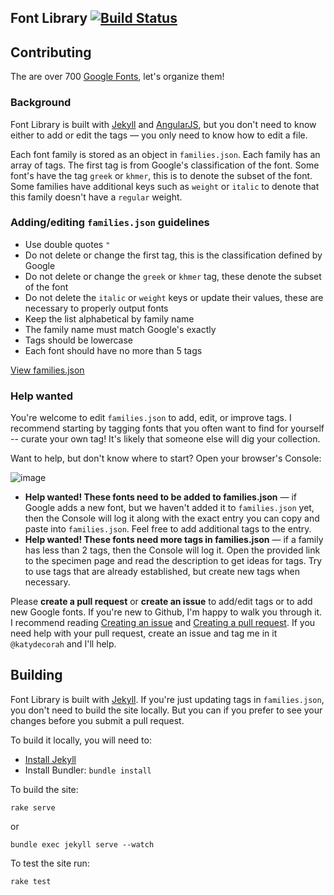 Font Library [![Build Status](https://travis-ci.org/katydecorah/font-library.svg?branch=gh-pages)](https://travis-ci.org/katydecorah/font-library)
-----------

## Contributing

The are over 700 [Google Fonts](http://www.google.com/fonts), let's organize them!

### Background

Font Library is built with [Jekyll](http://jekyllrb.com/) and [AngularJS](https://angularjs.org/), but you don't need to know either to add or edit the tags &mdash; you only need to know how to edit a file.

Each font family is stored as an object in `families.json`. Each family has an array of tags. The first tag is from Google's classification of the font. Some font's have the tag `greek` or `khmer`, this is to denote the subset of the font. Some families have additional keys such as `weight` or `italic` to denote that this family doesn't have a `regular` weight.

### Adding/editing `families.json` guidelines

* Use double quotes `"`
* Do not delete or change the first tag, this is the classification defined by Google
* Do not delete or change the `greek` or `khmer` tag, these denote the subset of the font
* Do not delete the `italic` or `weight` keys or update their values, these are necessary to properly output fonts
* Keep the list alphabetical by family name
* The family name must match Google's exactly
* Tags should be lowercase
* Each font should have no more than 5 tags

[View families.json](https://github.com/katydecorah/font-library/blob/gh-pages/families.json)

### Help wanted

You're welcome to edit `families.json` to add, edit, or improve tags. I recommend starting by tagging fonts that you often want to find for yourself -- curate your own tag! It's likely that someone else will dig your collection.

Want to help, but don't know where to start? Open your browser's Console:

![image](https://cloud.githubusercontent.com/assets/2180540/7384122/3632875a-edfa-11e4-8e91-37c9c017e8df.png)

* **Help wanted! These fonts need to be added to families.json** &mdash; if Google adds a new font, but we haven't added it to `families.json` yet, then the Console will log it along with the exact entry you can copy and paste into `families.json`. Feel free to add additional tags to the entry.
* **Help wanted! These fonts need more tags in families.json** &mdash; if a family has less than 2 tags, then the Console will log it. Open the provided link to the specimen page and read the description to get ideas for tags. Try to use tags that are already established, but create new tags when necessary.

Please **create a pull request** or **create an issue** to add/edit tags or to add new Google fonts. If you're new to Github, I'm happy to walk you through it. I recommend reading [Creating an issue](https://help.github.com/articles/creating-an-issue/) and [Creating a pull request](https://help.github.com/articles/creating-a-pull-request/). If you need help with your pull request, create an issue and tag me in it `@katydecorah` and I'll help.

## Building

Font Library is built with [Jekyll](http://jekyllrb.com/). If you're just updating tags in `families.json`, you don't need to build the site locally. But you can if you prefer to see your changes before you submit a pull request.

To build it locally, you will need to:

* [Install Jekyll](https://help.github.com/articles/using-jekyll-with-pages/#installing-jekyll)
* Install Bundler: `bundle install`

To build the site:

`rake serve`

or

`bundle exec jekyll serve --watch`

To test the site run:

`rake test`
